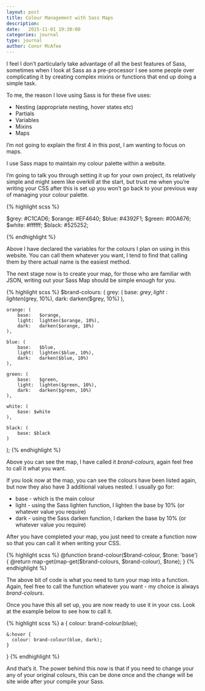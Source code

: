 ```yaml
---
layout: post
title: Colour Management with Sass Maps
description: 
date:   2015-11-01 19:30:00
categories: journal
type: journal
author: Conor McAfee
---
```


I feel I don’t particularly take advantage of all the best features of Sass, sometimes when I look at Sass as a pre-processor I see some people over complicating it by creating complex mixins or functions that end up doing a simple task.

To me, the reason I love using Sass is for these five uses:

- Nesting (appropriate nesting, hover states etc)
- Partials
- Variables
- Mixins
- Maps

I’m not going to explain the first 4 in this post, I am wanting to focus on maps.

I use Sass maps to maintain my colour palette within a website.

I’m going to talk you through setting it up for your own project, its relatively simple and might seem like overkill at the start, but trust me when you’re writing your CSS after this is set up you won’t go back to your previous way of managing your colour palette.

{% highlight scss %}

$grey: #C1CAD6;
$orange: #EF4640;
$blue: #4392F1;
$green: #00A676;
$white: #ffffff;
$black: #525252;

{% endhighlight %}

Above I have declared the variables for the colours I plan on using in this website.  You can call them whatever you want, I tend to find that calling them by there actual name is the easiest method.

The next stage now is to create your map, for those who are familiar with JSON, writing out your Sass Map should be simple enough for you.

{% highlight scss %}
$brand-colours: (
    grey: (
        base:   $grey,
        light:  lighten($grey, 10%),
        dark:   darken($grey, 10%)
    ),

    orange: (
        base:   $orange,
        light:  lighten($orange, 10%),
        dark:   darken($orange, 10%)
    ),

    blue: (
        base:   $blue,
        light:  lighten($blue, 10%),
        dark:   darken($blue, 10%)
    ),

    green: (
        base:   $green,
        light:  lighten($green, 10%),
        dark:   darken($green, 10%)
    ),
    
    white: (
	    base: $white
    ),
    
    black: (
	    base: $black
    )
);
{% endhighlight %}

Above you can see the map, I have called it *brand-colours*, again feel free to call it what you want.

If you look now at the map, you can see the colours have been listed again, but now they also have 3 additional values nested.  I usually go for:

- base - which is the main colour
- light - using the Sass lighten function, I lighten the base by 10% (or whatever value you require)
- dark - using the Sass darken function, I darken the base by 10% (or whatever value you require)

After you have completed your map, you just need to create a function now so that you can call it when writing your CSS.

{% highlight scss %}
@function brand-colour($brand-colour, $tone: 'base') {
    @return map-get(map-get($brand-colours, $brand-colour), $tone);
}
{% endhighlight %}

The above bit of code is what you need to turn your map into a function.  Again, feel free to call the function whatever you want - my choice is always *brand-colours*.

Once you have this all set up, you are now ready to use it in your css.  Look at the example below to see how to call it.

{% highlight scss %}
a {
  colour: brand-colour(blue);
    
    &:hover {
      colour: brand-colour(blue, dark);
    }
}
{% endhighlight %}

And that’s it.  The power behind this now is that if you need to change your any of your original colours, this can be done once and the change will be site wide after your compile your Sass.
